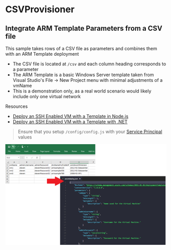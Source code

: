 # CSVProvisioner
## Integrate ARM Template Parameters from a CSV file

This sample takes rows of a CSV file as parameters and combines them with an ARM Template deployment

* The CSV file is located at `/csv` and each column heading corresponds to a parameter
* The ARM Template is a basic Windows Server template taken from Visual Studio's File -> New Project menu with minimal adjustments of a vmName
* This is a demonstration only, as a real world scenario would likely include only one virtual network

Resources

* [Deploy an SSH Enabled VM with a Template in Node.js](https://github.com/Azure-Samples/resource-manager-node-template-deployment)
* [Deploy an SSH Enabled VM with a Template with .NET](https://github.com/Azure-Samples/resource-manager-dotnet-template-deployment)

> Ensure that you setup `/config/config.js` with your [Service Principal](https://azure.microsoft.com/en-us/documentation/articles/resource-group-authenticate-service-principal-cli/) values

![image](./screenshot.png)
